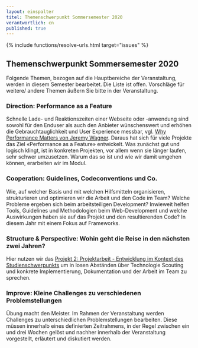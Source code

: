 ```yaml
---
layout: einspalter
titel: Themenschwerpunkt Sommersemester 2020
verantwortlich: cn
published: true
---
```


{% include functions/resolve-urls.html target="issues" %}

## Themenschwerpunkt Sommersemester 2020

Folgende Themen, bezogen auf die Hauptbereiche der Veranstaltung, werden in diesem Semester bearbeitet. Die Liste ist offen. Vorschläge für weitere/ andere Themen äußern Sie bitte in der Veranstaltung.

### Direction: Performance as a Feature
Schnelle Lade- und Reaktionszeiten einer Webseite oder -anwendung sind sowohl für den Enduser als auch den Anbieter wünschenswert und erhöhen die Gebrauchtauglichkeit und User Experience messbar, vgl. [Why Performance Matters von Jeremy Wagner](https://developers.google.com/web/fundamentals/performance/why-performance-matters). Daraus hat sich für viele Projekte das Ziel «Performance as a Feature» entwickelt. Was zunächst gut und logisch klingt, ist in konkreten Projekten, vor allem wenn sie länger laufen, sehr schwer umzusetzen. Warum das so ist und wie wir damit umgehen können, erarbeiten wir im Modul.

### Cooperation: Guidelines, Codeconventions und Co.

Wie, auf welcher Basis und mit welchen Hilfsmitteln organisieren, strukturieren und optimieren wir die Arbeit und den Code im Team? Welche Probleme ergeben sich beim arbeitsteiligen Development? Inwieweit helfen Tools, Guidelines und Methodologien beim Web-Development und welche Auswirkungen haben sie auf das Projekt und den resultierenden Code? In diesem Jahr mit einem Fokus auf Frameworks.


### Structure & Perspective: Wohin geht die Reise in den nächsten zwei Jahren?

Hier nutzen wir das [Projekt 2: Projektarbeit - Entwicklung im Kontext des Studienschwerpunkts](https://www.medieninformatik.th-koeln.de/study/master/moduls/ma_modul_projekt_entwicklung/) um in losen Abständen über Technologie Scouting und konkrete Implementierung, Dokumentation und der Arbeit im Team zu sprechen.

### Improve: Kleine Challenges zu verschiedenen Problemstellungen

Übung macht den Meister. Im Rahmen der Veranstaltung werden Challenges zu unterschiedlichen Problemstellungen bearbeiten. Diese müssen innerhalb eines definierten Zeitrahmens, in der Regel zwischen ein und drei Wochen gelöst und nachher innerhalb der Veranstaltung vorgestellt, erläutert und diskutiert werden. 

